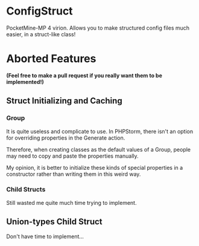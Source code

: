 # ConfigStruct

PocketMine-MP 4 virion. Allows you to make structured config files much easier, in a struct-like class!

# Aborted Features

**(Feel free to make a pull request if you really want them to be implemented!)**

## Struct Initializing and Caching

### Group

It is quite useless and complicate to use. In PHPStorm, there isn't an option for overriding properties in the Generate
action.

Therefore, when creating classes as the default values of a Group, people may need to copy and paste the properties
manually.

My opinion, it is better to initialize these kinds of special properties in a constructor rather than writing them in
this weird way.

### Child Structs

Still wasted me quite much time trying to implement.

## Union-types Child Struct

Don't have time to implement...

